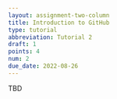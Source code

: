 ```yaml
---
layout: assignment-two-column
title: Introduction to GitHub
type: tutorial
abbreviation: Tutorial 2
draft: 1
points: 4
num: 2
due_date: 2022-08-26
---
```

TBD